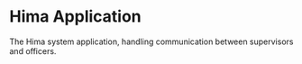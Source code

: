 <h1><b>Hima Application</b></h1>

The Hima system application, handling communication between supervisors and officers.
